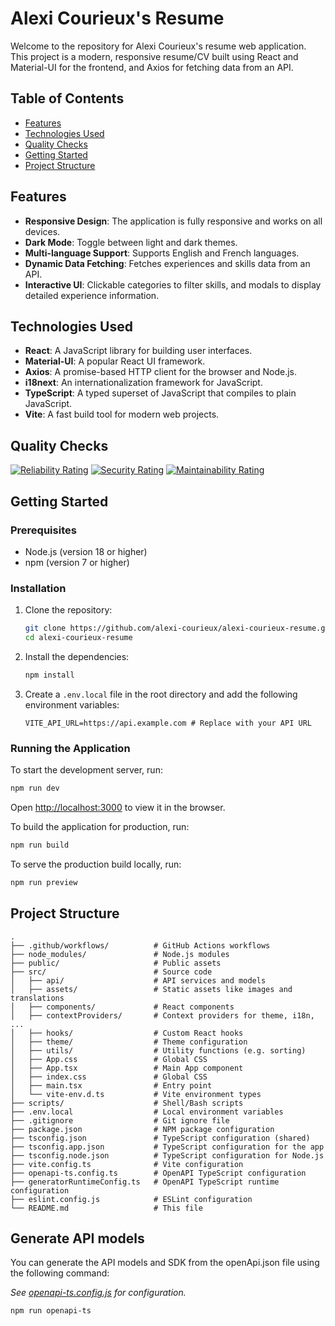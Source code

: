 # Alexi Courieux's Resume

Welcome to the repository for Alexi Courieux's resume web application. This project is a modern, responsive resume/CV built using React and Material-UI for the frontend, and Axios for fetching data from an API.

## Table of Contents

- [Features](#features)
- [Technologies Used](#technologies-used)
- [Quality Checks](#quality-checks)
- [Getting Started](#getting-started)
- [Project Structure](#project-structure)

## Features

- **Responsive Design**: The application is fully responsive and works on all devices.
- **Dark Mode**: Toggle between light and dark themes.
- **Multi-language Support**: Supports English and French languages.
- **Dynamic Data Fetching**: Fetches experiences and skills data from an API.
- **Interactive UI**: Clickable categories to filter skills, and modals to display detailed experience information.

## Technologies Used

- **React**: A JavaScript library for building user interfaces.
- **Material-UI**: A popular React UI framework.
- **Axios**: A promise-based HTTP client for the browser and Node.js.
- **i18next**: An internationalization framework for JavaScript.
- **TypeScript**: A typed superset of JavaScript that compiles to plain JavaScript.
- **Vite**: A fast build tool for modern web projects.

## Quality Checks
[![Reliability Rating](https://sonarcloud.io/api/project_badges/measure?project=alexi-courieux_alexi-courieux-resume&metric=reliability_rating)](https://sonarcloud.io/summary/new_code?id=alexi-courieux_alexi-courieux-resume)
[![Security Rating](https://sonarcloud.io/api/project_badges/measure?project=alexi-courieux_alexi-courieux-resume&metric=security_rating)](https://sonarcloud.io/summary/new_code?id=alexi-courieux_alexi-courieux-resume)
[![Maintainability Rating](https://sonarcloud.io/api/project_badges/measure?project=alexi-courieux_alexi-courieux-resume&metric=sqale_rating)](https://sonarcloud.io/summary/new_code?id=alexi-courieux_alexi-courieux-resume)

## Getting Started

### Prerequisites

- Node.js (version 18 or higher)
- npm (version 7 or higher)

### Installation

1. Clone the repository:
   ```sh
   git clone https://github.com/alexi-courieux/alexi-courieux-resume.git
   cd alexi-courieux-resume
    ```
2. Install the dependencies:
    ```sh
    npm install
    ```
3. Create a `.env.local` file in the root directory and add the following environment variables:
    ```plaintext
    VITE_API_URL=https://api.example.com # Replace with your API URL
    ```

### Running the Application

To start the development server, run:
```sh
npm run dev
```
Open [http://localhost:3000](http://localhost:3000) to view it in the browser.

To build the application for production, run:
```sh
npm run build
```

To serve the production build locally, run:
```sh
npm run preview
```

## Project Structure
```plaintext
.
├── .github/workflows/          # GitHub Actions workflows
├── node_modules/               # Node.js modules
├── public/                     # Public assets
├── src/                        # Source code
│   ├── api/                    # API services and models
│   ├── assets/                 # Static assets like images and translations
│   ├── components/             # React components
│   ├── contextProviders/       # Context providers for theme, i18n, ...
│   ├── hooks/                  # Custom React hooks
│   ├── theme/                  # Theme configuration
│   ├── utils/                  # Utility functions (e.g. sorting)
│   ├── App.css                 # Global CSS
│   ├── App.tsx                 # Main App component
│   ├── index.css               # Global CSS
│   ├── main.tsx                # Entry point
│   └── vite-env.d.ts           # Vite environment types
├── scripts/                    # Shell/Bash scripts
├── .env.local                  # Local environment variables
├── .gitignore                  # Git ignore file
├── package.json                # NPM package configuration
├── tsconfig.json               # TypeScript configuration (shared)
├── tsconfig.app.json           # TypeScript configuration for the app
├── tsconfig.node.json          # TypeScript configuration for Node.js
├── vite.config.ts              # Vite configuration
├── openapi-ts.config.ts        # OpenAPI TypeScript configuration
├── generatorRuntimeConfig.ts   # OpenAPI TypeScript runtime configuration
├── eslint.config.js            # ESLint configuration
└── README.md                   # This file
```

## Generate API models
You can generate the API models and SDK from the openApi.json file using the following command:

_See [openapi-ts.config.js](./openapi-ts.config.ts) for configuration._
```sh
npm run openapi-ts
```
